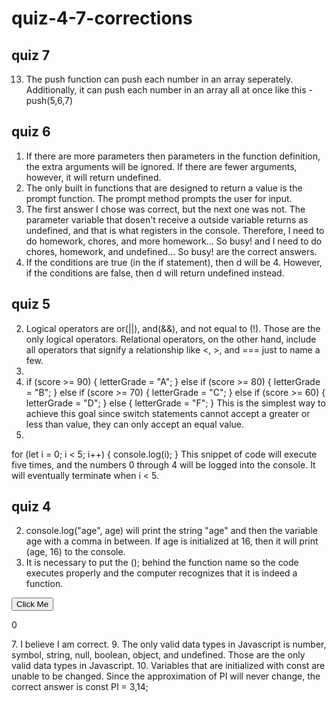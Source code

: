 # quiz-4-7-corrections

## quiz 7
13. The push function can push each number in an array seperately. Additionally, it can push each number in an array all at once like this - push(5,6,7)

## quiz 6
1. If there are more parameters then parameters in the function definition, the extra arguments will be ignored. If there are fewer arguments, however, it will return undefined. 
9. The only built in functions that are designed to return a value is the prompt function. The prompt method prompts the user for input. 
10. The first answer I chose was correct, but the next one was not. The parameter variable that dosen't receive a outside variable returns as undefined, and that is what registers in the console. Therefore, I need to do homework, chores, and more homework... So busy! and I need to do chores, homework, and undefined... So busy! are the correct answers. 
15. If the conditions are true (in the if statement), then d will be 4. However, if the conditions are false, then d will return undefined instead.

## quiz 5
2. Logical operators are or(||), and(&&), and not equal to (!). Those are the only logical operators. Relational operators, on the other hand, include all operators that signify a relationship like <, >, and === just to name a few. 
8. 
9. if (score >= 90) {
    letterGrade = "A";
} else if (score >= 80) {
    letterGrade = "B";
} else if (score >= 70) {
    letterGrade = "C";
} else if (score >= 60) {
    letterGrade = "D";
} else {
    letterGrade = "F";
}
This is the simplest way to achieve this goal since switch statements cannot accept a greater or less than value, they can only accept an equal value.
12. 
for (let i = 0; i < 5; i++) {
    console.log(i);
}
This snippet of code will execute five times, and the numbers 0 through 4 will be logged into the console. It will eventually terminate when i < 5. 
## quiz 4
2. console.log("age", age) will print the string "age" and then the variable age with a comma in between. If age is initialized at 16, then it will print (age, 16) to the console. 
5. It is necessary to put the (); behind the function name so the code executes properly and the computer recognizes that it is indeed a function. 
<body>
    <button onclick="countClicks();">Click Me</button>
    <p id="clicks">0</p>
</body>
7. I believe I am correct.
9. The only valid data types in Javascript is number, symbol, string, null, boolean, object, and undefined. Those are the only valid data types in Javascript. 
10. Variables that are initialized with const are unable to be changed. Since the approximation of PI will never change, the correct answer is const PI = 3,14; 
